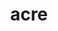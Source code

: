 ---
category: 4-letters
denotation: tilled field, open land
name: acre
reference_link: https://www.etymonline.com/word/acre
root_language: Old English
root_name: æcer
title: acre
type: free
word_sums:
- respelling: acres
  sum: Acre + s
- respelling: acreage
  sum: Acre + age
---